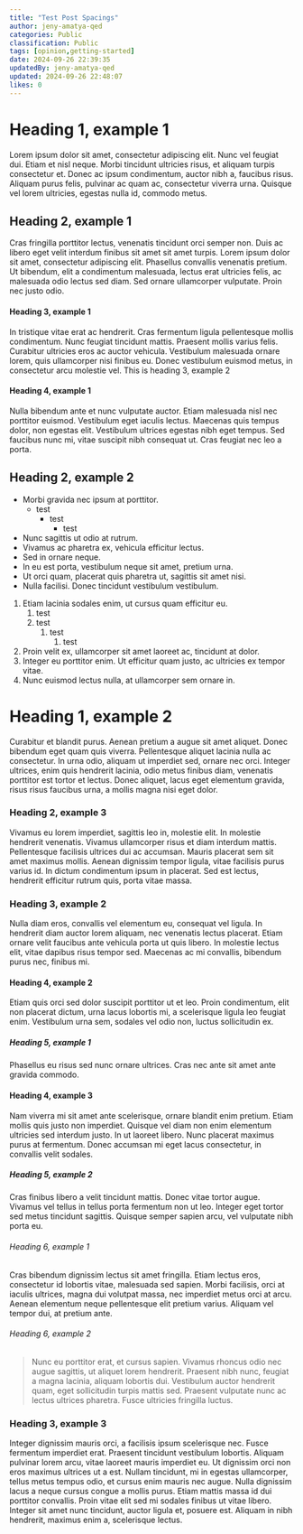 ```yaml
---
title: "Test Post Spacings"
author: jeny-amatya-qed
categories: Public
classification: Public
tags: [opinion,getting-started]
date: 2024-09-26 22:39:35 
updatedBy: jeny-amatya-qed
updated: 2024-09-26 22:48:07 
likes: 0
---
```


# Heading 1, example 1
Lorem ipsum dolor sit amet, consectetur adipiscing elit. Nunc vel feugiat dui. Etiam et nisl neque. Morbi tincidunt ultricies risus, et aliquam turpis consectetur et. Donec ac ipsum condimentum, auctor nibh a, faucibus risus. Aliquam purus felis, pulvinar ac quam ac, consectetur viverra urna. Quisque vel lorem ultricies, egestas nulla id, commodo metus. 

## Heading 2, example 1
Cras fringilla porttitor lectus, venenatis tincidunt orci semper non. Duis ac libero eget velit interdum finibus sit amet sit amet turpis. Lorem ipsum dolor sit amet, consectetur adipiscing elit. Phasellus convallis venenatis pretium. Ut bibendum, elit a condimentum malesuada, lectus erat ultricies felis, ac malesuada odio lectus sed diam. Sed ornare ullamcorper vulputate. Proin nec justo odio.

#### Heading 3, example 1
In tristique vitae erat ac hendrerit. Cras fermentum ligula pellentesque mollis condimentum. Nunc feugiat tincidunt mattis. Praesent mollis varius felis. Curabitur ultricies eros ac auctor vehicula. Vestibulum malesuada ornare lorem, quis ullamcorper nisi finibus eu. Donec vestibulum euismod metus, in consectetur arcu molestie vel.
This is heading 3, example 2

#### Heading 4, example 1
Nulla bibendum ante et nunc vulputate auctor. Etiam malesuada nisl nec porttitor euismod. Vestibulum eget iaculis lectus. Maecenas quis tempus dolor, non egestas elit. Vestibulum ultrices egestas nibh eget tempus. Sed faucibus nunc mi, vitae suscipit nibh consequat ut. Cras feugiat nec leo a porta.

## Heading 2, example 2
* Morbi gravida nec ipsum at porttitor. 
    * test
        * test
            * test
* Nunc sagittis ut odio at rutrum. 
* Vivamus ac pharetra ex, vehicula efficitur lectus. 
* Sed in ornare neque. 
* In eu est porta, vestibulum neque sit amet, pretium urna. 
* Ut orci quam, placerat quis pharetra ut, sagittis sit amet nisi. 
* Nulla facilisi. Donec tincidunt vestibulum vestibulum. 

1. Etiam lacinia sodales enim, ut cursus quam efficitur eu. 
    1. test
    2. test
        1. test
            1. test
2. Proin velit ex, ullamcorper sit amet laoreet ac, tincidunt at dolor. 
3. Integer eu porttitor enim. Ut efficitur quam justo, ac ultricies ex tempor vitae. 
4. Nunc euismod lectus nulla, at ullamcorper sem ornare in.

# Heading 1, example 2
Curabitur et blandit purus. Aenean pretium a augue sit amet aliquet. Donec bibendum eget quam quis viverra. Pellentesque aliquet lacinia nulla ac consectetur. In urna odio, aliquam ut imperdiet sed, ornare nec orci. Integer ultrices, enim quis hendrerit lacinia, odio metus finibus diam, venenatis porttitor est tortor et lectus. Donec aliquet, lacus eget elementum gravida, risus risus faucibus urna, a mollis magna nisi eget dolor. 

### Heading 2, example 3
Vivamus eu lorem imperdiet, sagittis leo in, molestie elit. In molestie hendrerit venenatis. Vivamus ullamcorper risus et diam interdum mattis. Pellentesque facilisis ultrices dui ac accumsan. Mauris placerat sem sit amet maximus mollis. Aenean dignissim tempor ligula, vitae facilisis purus varius id. In dictum condimentum ipsum in placerat. Sed est lectus, hendrerit efficitur rutrum quis, porta vitae massa.

### Heading 3, example 2
Nulla diam eros, convallis vel elementum eu, consequat vel ligula. In hendrerit diam auctor lorem aliquam, nec venenatis lectus placerat. Etiam ornare velit faucibus ante vehicula porta ut quis libero. In molestie lectus elit, vitae dapibus risus tempor sed. Maecenas ac mi convallis, bibendum purus nec, finibus mi.

#### Heading 4, example 2
Etiam quis orci sed dolor suscipit porttitor ut et leo. Proin condimentum, elit non placerat dictum, urna lacus lobortis mi, a scelerisque ligula leo feugiat enim. Vestibulum urna sem, sodales vel odio non, luctus sollicitudin ex.

##### Heading 5, example 1
Phasellus eu risus sed nunc ornare ultrices. Cras nec ante sit amet ante gravida commodo.

#### Heading 4, example 3
Nam viverra mi sit amet ante scelerisque, ornare blandit enim pretium. Etiam mollis quis justo non imperdiet. Quisque vel diam non enim elementum ultricies sed interdum justo. In ut laoreet libero. Nunc placerat maximus purus at fermentum. Donec accumsan mi eget lacus consectetur, in convallis velit sodales.

##### Heading 5, example 2
Cras finibus libero a velit tincidunt mattis. Donec vitae tortor augue. Vivamus vel tellus in tellus porta fermentum non ut leo. Integer eget tortor sed metus tincidunt sagittis. Quisque semper sapien arcu, vel vulputate nibh porta eu.

###### Heading 6, example 1
Cras bibendum dignissim lectus sit amet fringilla. Etiam lectus eros, consectetur id lobortis vitae, malesuada sed sapien. Morbi facilisis, orci at iaculis ultrices, magna dui volutpat massa, nec imperdiet metus orci at arcu. Aenean elementum neque pellentesque elit pretium varius. Aliquam vel tempor dui, at pretium ante. 

###### Heading 6, example 2
> Nunc eu porttitor erat, et cursus sapien. Vivamus rhoncus odio nec augue sagittis, ut aliquet lorem hendrerit. Praesent nibh nunc, feugiat a magna lacinia, aliquam lobortis dui. Vestibulum auctor hendrerit quam, eget sollicitudin turpis mattis sed. Praesent vulputate nunc ac lectus ultrices pharetra. Fusce ultricies fringilla luctus.

### Heading 3, example 3
Integer dignissim mauris orci, a facilisis ipsum scelerisque nec. Fusce fermentum imperdiet erat. Praesent tincidunt vestibulum lobortis.
Aliquam pulvinar lorem arcu, vitae laoreet mauris imperdiet eu. Ut dignissim orci non eros maximus ultrices ut a est. Nullam tincidunt, mi in egestas ullamcorper, tellus metus tempus odio, et cursus enim mauris nec augue. Nulla dignissim lacus a neque cursus congue a mollis purus. Etiam mattis massa id dui porttitor convallis. Proin vitae elit sed mi sodales finibus ut vitae libero. Integer sit amet nunc tincidunt, auctor ligula et, posuere est. Aliquam in nibh hendrerit, maximus enim a, scelerisque lectus.